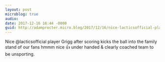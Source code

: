 ```yaml
---
layout: post
microblog: true
audio: 
date: 2017-12-16 16:44 -0000
guid: http://adamprocter.micro.blog/2017/12/16/nice-lacticsofficial-player.html
---
```

Nice @lacticsofficial player Grigg after scoring kicks the ball into the family stand of our fans hmmm nice 👍 under handed & clearly coached team to be unsporting. 
